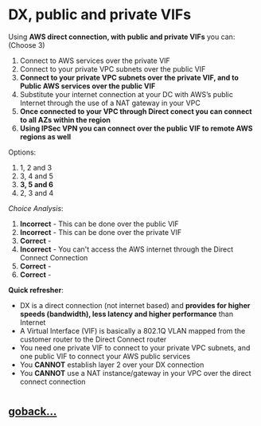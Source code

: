 # DX, public and private VIFs

Using **AWS direct connection, with public and private VIFs** you can: (Choose 3)

1. Connect to AWS services over the private VIF
2. Connect to your private VPC subnets over the public VIF
3. **Connect to your private VPC subnets over the private VIF, and to Public AWS services over the public VIF**
4. Substitute your internet connection at your DC with AWS’s public Internet through the use of a NAT gateway in your VPC
5. **Once connected to your VPC through Direct conect you can connect to all AZs within the region**
6. **Using IPSec VPN you can connect over the public VIF to remote AWS regions as well**

Options: 
1. 1, 2 and 3
2. 3, 4 and 5
3. **3, 5 and 6**
4. 2, 3 and 4

_Choice Analysis_:
1. **Incorrect** - This can be done over the public VIF
2. **Incorrect** - This can be done over the private VIF
3. **Correct** - 
4. **Incorrect** - You can't access the AWS internet through the Direct Connect Connection
5. **Correct** - 
6. **Correct** - 

**Quick refresher**:
- DX is a direct connection (not internet based) and **provides for higher speeds (bandwidth), less latency and higher performance** than Internet
- A Virtual Interface (VIF) is basically a 802.1Q VLAN mapped from the customer router to the Direct Connect router
- You need one private VIF to connect to your private VPC subnets, and one public VIF to connect your AWS public services
- You **CANNOT** establish layer 2 over your DX connection
- You **CANNOT** use a NAT instance/gateway in your VPC over the direct connect connection
#
## [goback...](./index.md)